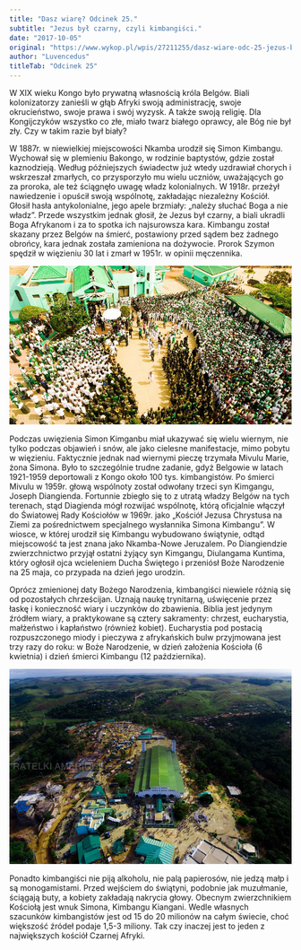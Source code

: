 ```yaml
---
title: "Dasz wiarę? Odcinek 25."
subtitle: "Jezus był czarny, czyli kimbangiści."
date: "2017-10-05"
original: "https://www.wykop.pl/wpis/27211255/dasz-wiare-odc-25-jezus-byl-czarny-czyli-kimbangis/"
author: "Luvencedus"
titleTab: "Odcinek 25"
---
```


W XIX wieku Kongo było prywatną własnością króla Belgów. Biali kolonizatorzy zanieśli w głąb Afryki swoją administrację, swoje okrucieństwo, swoje prawa i swój wyzysk. A także swoją religię. Dla Kongijczyków wszystko co złe, miało twarz białego oprawcy, ale Bóg nie był zły. Czy w takim razie był biały?

W 1887r. w niewielkiej miejscowości Nkamba urodził się Simon Kimbangu. Wychował się w plemieniu Bakongo, w rodzinie baptystów, gdzie został kaznodzieją. Według późniejszych świadectw już wtedy uzdrawiał chorych i wskrzeszał zmarłych, co przysporzyło mu wielu uczniów, uważających go za proroka, ale też ściągnęło uwagę władz kolonialnych. W 1918r. przeżył nawiedzenie i opuścił swoją wspólnotę, zakładając niezależny Kościół. Głosił hasła antykolonialne, jego apele brzmiały: „należy słuchać Boga a nie władz”. Przede wszystkim jednak głosił, że Jezus był czarny, a biali ukradli Boga Afrykanom i za to spotka ich najsurowsza kara. Kimbangu został skazany przez Belgów na śmierć, postawiony przed sądem bez żadnego obrońcy, kara jednak została zamieniona na dożywocie. Prorok Szymon spędził w więzieniu 30 lat i zmarł w 1951r. w opinii męczennika.

![Ceremonia religijna kimbangistów](../images/odc25/kimbangu_church1.jpg "Ceremonia religijna kimbangistów.")

Podczas uwięzienia Simon Kimganbu miał ukazywać się wielu wiernym, nie tylko podczas objawień i snów, ale jako cielesne manifestacje, mimo pobytu w więzieniu. Faktycznie jednak nad wiernymi pieczę trzymała Mivulu Marie, żona Simona. Było to szczególnie trudne zadanie, gdyż Belgowie w latach 1921-1959 deportowali z Kongo około 100 tys. kimbangistów. Po śmierci Mivulu w 1959r. głową wspólnoty został odwołany trzeci syn Kimgangu, Joseph Diangienda. Fortunnie zbiegło się to z utratą władzy Belgów na tych terenach, stąd Diagienda mógł rozwijać wspólnotę, którą oficjalnie włączył do Światowej Rady Kościołów w 1969r. jako „Kościół Jezusa Chrystusa na Ziemi za pośrednictwem specjalnego wysłannika Simona Kimbangu”. W wiosce, w której urodził się Kimbangu wybudowano świątynie, odtąd miejscowość ta jest znana jako Nkamba-Nowe Jeruzalem. Po Diangiendzie zwierzchnictwo przyjął ostatni żyjący syn Kimgangu, Diulangama Kuntima, który ogłosił ojca wcieleniem Ducha Świętego i przeniósł Boże Narodzenie na 25 maja, co przypada na dzień jego urodzin.

Oprócz zmienionej daty Bożego Narodzenia, kimbangiści niewiele różnią się od pozostałych chrześcijan. Uznają naukę trynitarną, uświęcenie przez łaskę i konieczność wiary i uczynków do zbawienia. Biblia jest jedynym źródłem wiary, a praktykowane są cztery sakramenty: chrzest, eucharystia, małżeństwo i kapłaństwo (również kobiet). Eucharystia pod postacią rozpuszczonego miody i pieczywa z afrykańskich bulw przyjmowana jest trzy razy do roku: w Boże Narodzenie, w dzień założenia Kościoła (6 kwietnia) i dzień śmierci Kimbangu (12 października).

![Nkamba, znana też jako Nowa Jerozolima, miejsce narodzin Simona Kimbangu](../images/odc25/nkamba_congo.jpg "Nkamba, znana też jako Nowa Jerozolima, miejsce narodzin Simona Kimbangu.")

Ponadto kimbangiści nie piją alkoholu, nie palą papierosów, nie jedzą małp i są monogamistami. Przed wejściem do świątyni, podobnie jak muzułmanie, ściągają buty, a kobiety zakładają nakrycia głowy. Obecnym zwierzchnikiem Kościołą jest wnuk Simona, Kimbangu Kiangani. Wedle własnych szacunków kimbangistów jest od 15 do 20 milionów na całym świecie, choć większość źródeł podaje 1,5-3 miliony. Tak czy inaczej jest to jeden z największych kościół Czarnej Afryki.
